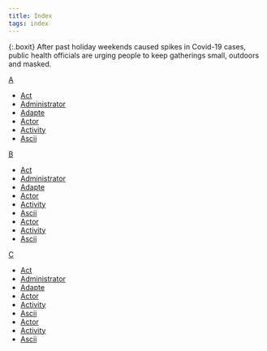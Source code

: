 ```yaml
---
title: Index
tags: index
---
```


{:.boxit}
After past holiday weekends caused spikes in Covid-19 cases, public health officials are urging people to keep gatherings small, outdoors and masked.

<link rel="stylesheet" href="/assets/css/subcategories.css">
<script src="/assets/js/subcategories.js"/></script>


<div class="index-container">
  <div class="index-timeline">
    <div class="makeup index"><a href="#">A</a>
    <div><ul class="subcategories-block__item-list">
<li><a href="#" class="subcategories-block__item-link">Act</a></li>
<li><a href="#" class="subcategories-block__item-link">Administrator</a></li>
<li><a href="#" class="subcategories-block__item-link">Adapte</a></li>
<li><a href="#" class="subcategories-block__item-link">Actor</a></li>
<li><a href="#" class="subcategories-block__item-link">Activity</a></li>
<li><a href="#" class="subcategories-block__item-link">Ascii</a></li>
    </ul>
    </div>
    </div>
    </div>
    <div class="makeup index"><a href="#">B</a>
    <div><ul class="subcategories-block__item-list">
<li><a href="#" class="subcategories-block__item-link">Act</a></li>
<li><a href="#" class="subcategories-block__item-link">Administrator</a></li>
<li><a href="#" class="subcategories-block__item-link">Adapte</a></li>
<li><a href="#" class="subcategories-block__item-link">Actor</a></li>
<li><a href="#" class="subcategories-block__item-link">Activity</a></li>
<li><a href="#" class="subcategories-block__item-link">Ascii</a></li>
<li><a href="#" class="subcategories-block__item-link">Actor</a></li>
<li><a href="#" class="subcategories-block__item-link">Activity</a></li>
<li><a href="#" class="subcategories-block__item-link">Ascii</a></li>
    </ul>
    </div>
    </div>
    <div class="makeup index"><a href="#">C</a>
    <div><ul class="subcategories-block__item-list">
<li><a href="#" class="subcategories-block__item-link">Act</a></li>
<li><a href="#" class="subcategories-block__item-link">Administrator</a></li>
<li><a href="#" class="subcategories-block__item-link">Adapte</a></li>
<li><a href="#" class="subcategories-block__item-link">Actor</a></li>
<li><a href="#" class="subcategories-block__item-link">Activity</a></li>
<li><a href="#" class="subcategories-block__item-link">Ascii</a></li>
<li><a href="#" class="subcategories-block__item-link">Actor</a></li>
<li><a href="#" class="subcategories-block__item-link">Activity</a></li>
<li><a href="#" class="subcategories-block__item-link">Ascii</a></li>
    </ul>
    </div>
    </div>
</div>
